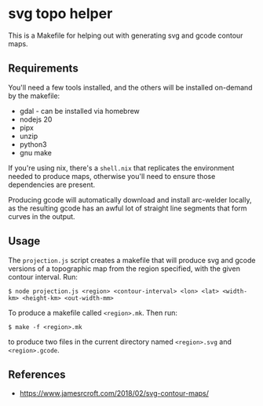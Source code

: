 
# svg topo helper

This is a Makefile for helping out with generating svg and gcode contour maps.

## Requirements

You'll need a few tools installed, and the others will be installed on-demand by
the makefile:

* gdal - can be installed via homebrew
* nodejs 20
* pipx
* unzip
* python3
* gnu make

If you're using nix, there's a `shell.nix` that replicates the environment
needed to produce maps, otherwise you'll need to ensure those dependencies are
present.

Producing gcode will automatically download and install arc-welder locally, as
the resulting gcode has an awful lot of straight line segments that form curves
in the output.

## Usage

The `projection.js` script creates a makefile that will produce svg and gcode
versions of a topographic map from the region specified, with the given contour
interval. Run:

```shell
$ node projection.js <region> <contour-interval> <lon> <lat> <width-km> <height-km> <out-width-mm>
```

To produce a makefile called `<region>.mk`. Then run:

```shell
$ make -f <region>.mk
```

to produce two files in the current directory named `<region>.svg` and
`<region>.gcode`.

## References

* https://www.jamesrcroft.com/2018/02/svg-contour-maps/
